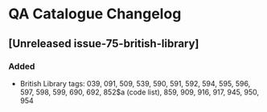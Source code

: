 # QA Catalogue Changelog

## [Unreleased issue-75-british-library]

### Added

- British Library tags: 039, 091, 509, 539, 590, 591, 592, 594, 595, 596, 597, 598, 599,
  690, 692, 852$a (code list), 859, 909, 916, 917, 945, 950, 954